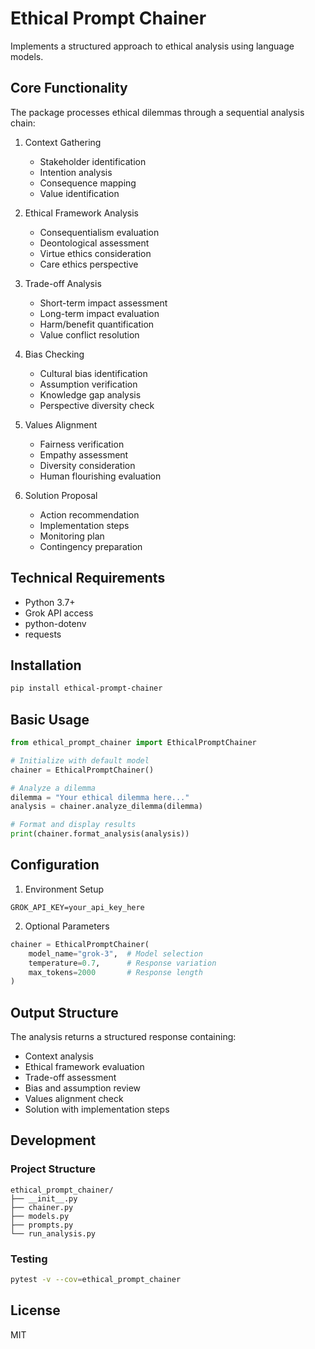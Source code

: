 # Ethical Prompt Chainer

Implements a structured approach to ethical analysis using language models.

## Core Functionality

The package processes ethical dilemmas through a sequential analysis chain:

1. Context Gathering
   - Stakeholder identification
   - Intention analysis
   - Consequence mapping
   - Value identification

2. Ethical Framework Analysis
   - Consequentialism evaluation
   - Deontological assessment
   - Virtue ethics consideration
   - Care ethics perspective

3. Trade-off Analysis
   - Short-term impact assessment
   - Long-term impact evaluation
   - Harm/benefit quantification
   - Value conflict resolution

4. Bias Checking
   - Cultural bias identification
   - Assumption verification
   - Knowledge gap analysis
   - Perspective diversity check

5. Values Alignment
   - Fairness verification
   - Empathy assessment
   - Diversity consideration
   - Human flourishing evaluation

6. Solution Proposal
   - Action recommendation
   - Implementation steps
   - Monitoring plan
   - Contingency preparation

## Technical Requirements

- Python 3.7+
- Grok API access
- python-dotenv
- requests

## Installation

```bash
pip install ethical-prompt-chainer
```

## Basic Usage

```python
from ethical_prompt_chainer import EthicalPromptChainer

# Initialize with default model
chainer = EthicalPromptChainer()

# Analyze a dilemma
dilemma = "Your ethical dilemma here..."
analysis = chainer.analyze_dilemma(dilemma)

# Format and display results
print(chainer.format_analysis(analysis))
```

## Configuration

1. Environment Setup
```
GROK_API_KEY=your_api_key_here
```

2. Optional Parameters
```python
chainer = EthicalPromptChainer(
    model_name="grok-3",  # Model selection
    temperature=0.7,      # Response variation
    max_tokens=2000       # Response length
)
```

## Output Structure

The analysis returns a structured response containing:
- Context analysis
- Ethical framework evaluation
- Trade-off assessment
- Bias and assumption review
- Values alignment check
- Solution with implementation steps

## Development

### Project Structure
```
ethical_prompt_chainer/
├── __init__.py
├── chainer.py
├── models.py
├── prompts.py
└── run_analysis.py
```

### Testing
```bash
pytest -v --cov=ethical_prompt_chainer
```


## License

MIT
